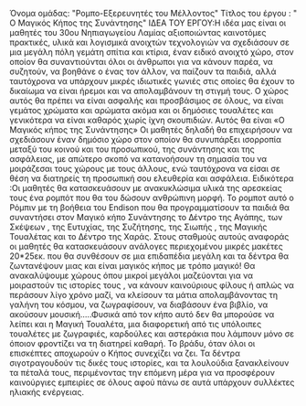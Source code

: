 Όνομα ομάδας:  "Ρομπο-Εξερευνητές του Μέλλοντος"
Τίτλος του έργου :  " Ο Μαγικός Κήπος της Συνάντησης"
ΙΔΕΑ ΤΟΥ ΕΡΓΟΥ:Η ιδέα μας  είναι οι μαθητές του 30ου Νηπιαγωγείου Λαμίας αξιοποιώντας  καινοτόμες πρακτικές, υλικά και λογισμικά ανοιχτών τεχνολογιών να σχεδιάσουν σε μια μεγάλη πόλη γεμάτη σπίτια και κτίρια, έναν ειδικό ανοιχτό χώρο, στον οποίον θα συναντιούνται όλοι οι άνθρωποι για να κάνουν παρέα, να συζητούν, να βοηθάνε ο ένας τον άλλον, να παίζουν τα παιδιά, αλλά ταυτόχρονα να υπάρχουν μικρές ιδιωτικές γωνιές στις οποίες θα έχουν το δικαίωμα να είναι ήρεμοι και να απολαμβάνουν τη στιγμή τους. Ο χώρος αυτός θα πρέπει να είναι ασφαλής και προσβάσιμος σε όλους, να είναι γεμάτος χρώματα και αρώματα ακόμα και οι δημόσιες τουαλέτες και γενικότερα να είναι καθαρός χωρίς ίχνη σκουπιδιών. Αυτός θα είναι «Ο Μαγικός κήπος της Συνάντησης»
Οι μαθητές δηλαδή θα επιχειρήσουν να σχεδιάσουν έναν δημόσιο χώρο στον οποίον θα συνυπάρξει ισορροπία μεταξύ του κοινού και του προσωπικού, της συνάντησης και της ασφάλειας, με απώτερο σκοπό να κατανοήσουν τη σημασία του να μοιράζεσαι τους χώρους με τους άλλους, ενώ ταυτόχρονα να είσαι σε θέση να διατηρείς τη προσωπική σου ελευθερία και ασφάλεια.
Ειδικότερα :Οι μαθητές θα κατασκευάσουν με ανακυκλώσιμα υλικά της αρεσκείας τους ένα ρομπότ που θα του δώσουν ανθρώπινη μορφή. Το ρομποτ αυτό ο Ρόμπιν με τη βοήθεια του Endison που θα προγραμματίσουν τα παιδιά  θα συναντήσει  στον Μαγικό κήπο Συνάντησης  το Δέντρο της Αγάπης,  των Σκέψεων ,  της Ευτυχίας, της Συζήτησης, της Σιωπής , της Μαγικής Τουαλέτας και το Δέντρο της Χαράς. Στους σταθμούς αυτούς αναφοράς οι μαθητές θα κατασκευάσουν ανάλογες περιεχομένου μικρές μακέτες 20*25εκ. που θα συνθέσουν σε μια επιδαπέδια μεγάλη και τα δέντρα θα ζωντανέψουν μιας και είναι μαγικός κήπος με τρόπο μαγικό! Θα ανακαλύψουμε χώρους όπου μικροί μεγάλοι μαζεύονται για να μοιραστούν τις ιστορίες τους , να κάνουν καινούριους φίλους ή απλώς να περάσουν λίγο χρόνο μαζί, να κλείσουν τα μάτια απολαμβάνοντας τη γαλήνη του κόσμου, να ζωγραφίσουν, να διαβάσουν ένα βιβλίο, να ακούσουν μουσική…..Φυσικά από τον κήπο αυτό δεν θα μπορούσε να λείπει και η Μαγική Τουαλέτα, μια διαφορετική από τις υπόλοιπες τουαλέτες με ζωγραφιές, καρδούλες και αστεράκια που λάμπουν  μόνο σε όποιον φροντίζει να τη διατηρεί καθαρή.
Το βράδυ, όταν όλοι οι επισκέπτες αποχωρούν ο Κήπος συνεχίζει να ζει. Τα δέντρα σιγοτραγουδούν τις δικές τους ιστορίες, και τα λουλούδια ξανακλείνουν τα πέταλά τους, περιμένοντας την επόμενη μέρα για να προσφέρουν καινούργιες εμπειρίες σε όλους αφού πάνω σε αυτά υπάρχουν συλλέκτες ηλιακής ενέργειας.
